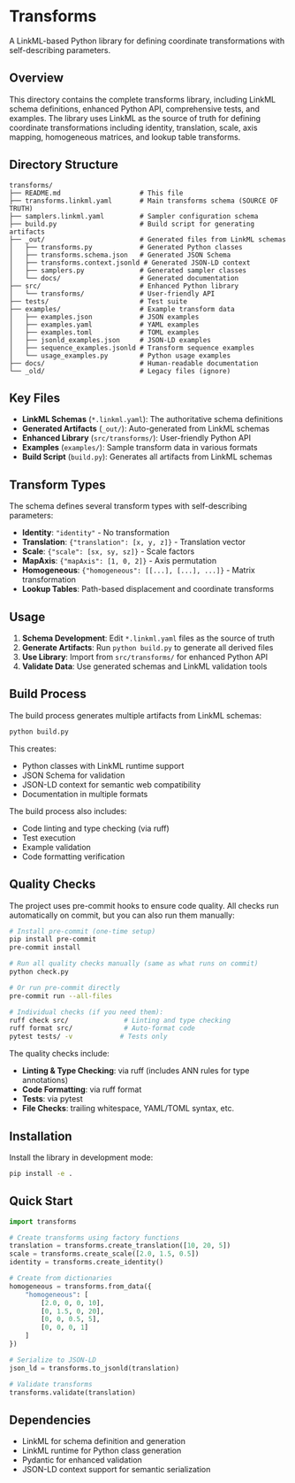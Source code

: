 # Transforms

A LinkML-based Python library for defining coordinate transformations with self-describing parameters.

## Overview

This directory contains the complete transforms library, including LinkML schema definitions, enhanced Python API, comprehensive tests, and examples. The library uses LinkML as the source of truth for defining coordinate transformations including identity, translation, scale, axis mapping, homogeneous matrices, and lookup table transforms.

## Directory Structure

```
transforms/
├── README.md                    # This file
├── transforms.linkml.yaml       # Main transforms schema (SOURCE OF TRUTH)
├── samplers.linkml.yaml         # Sampler configuration schema
├── build.py                     # Build script for generating artifacts
├── _out/                        # Generated files from LinkML schemas
│   ├── transforms.py            # Generated Python classes
│   ├── transforms.schema.json   # Generated JSON Schema
│   ├── transforms.context.jsonld # Generated JSON-LD context
│   ├── samplers.py              # Generated sampler classes
│   └── docs/                    # Generated documentation
├── src/                         # Enhanced Python library
│   └── transforms/              # User-friendly API
├── tests/                       # Test suite
├── examples/                    # Example transform data
│   ├── examples.json            # JSON examples
│   ├── examples.yaml            # YAML examples
│   ├── examples.toml            # TOML examples
│   ├── jsonld_examples.json     # JSON-LD examples
│   ├── sequence_examples.jsonld # Transform sequence examples
│   └── usage_examples.py        # Python usage examples
├── docs/                        # Human-readable documentation
└── _old/                        # Legacy files (ignore)
```

## Key Files

- **LinkML Schemas** (`*.linkml.yaml`): The authoritative schema definitions
- **Generated Artifacts** (`_out/`): Auto-generated from LinkML schemas
- **Enhanced Library** (`src/transforms/`): User-friendly Python API
- **Examples** (`examples/`): Sample transform data in various formats
- **Build Script** (`build.py`): Generates all artifacts from LinkML schemas

## Transform Types

The schema defines several transform types with self-describing parameters:

- **Identity**: `"identity"` - No transformation
- **Translation**: `{"translation": [x, y, z]}` - Translation vector
- **Scale**: `{"scale": [sx, sy, sz]}` - Scale factors
- **MapAxis**: `{"mapAxis": [1, 0, 2]}` - Axis permutation
- **Homogeneous**: `{"homogeneous": [[...], [...], ...]}` - Matrix transformation
- **Lookup Tables**: Path-based displacement and coordinate transforms

## Usage

1. **Schema Development**: Edit `*.linkml.yaml` files as the source of truth
2. **Generate Artifacts**: Run `python build.py` to generate all derived files
3. **Use Library**: Import from `src/transforms/` for enhanced Python API
4. **Validate Data**: Use generated schemas and LinkML validation tools

## Build Process

The build process generates multiple artifacts from LinkML schemas:

```bash
python build.py
```

This creates:
- Python classes with LinkML runtime support
- JSON Schema for validation
- JSON-LD context for semantic web compatibility
- Documentation in multiple formats

The build process also includes:
- Code linting and type checking (via ruff)
- Test execution
- Example validation
- Code formatting verification

## Quality Checks

The project uses pre-commit hooks to ensure code quality. All checks run automatically on commit, but you can also run them manually:

```bash
# Install pre-commit (one-time setup)
pip install pre-commit
pre-commit install

# Run all quality checks manually (same as what runs on commit)
python check.py

# Or run pre-commit directly
pre-commit run --all-files

# Individual checks (if you need them):
ruff check src/              # Linting and type checking
ruff format src/             # Auto-format code
pytest tests/ -v            # Tests only
```

The quality checks include:
- **Linting & Type Checking**: via ruff (includes ANN rules for type annotations)
- **Code Formatting**: via ruff format
- **Tests**: via pytest
- **File Checks**: trailing whitespace, YAML/TOML syntax, etc.

## Installation

Install the library in development mode:

```bash
pip install -e .
```

## Quick Start

```python
import transforms

# Create transforms using factory functions
translation = transforms.create_translation([10, 20, 5])
scale = transforms.create_scale([2.0, 1.5, 0.5])
identity = transforms.create_identity()

# Create from dictionaries
homogeneous = transforms.from_data({
    "homogeneous": [
        [2.0, 0, 0, 10],
        [0, 1.5, 0, 20],
        [0, 0, 0.5, 5],
        [0, 0, 0, 1]
    ]
})

# Serialize to JSON-LD
json_ld = transforms.to_jsonld(translation)

# Validate transforms
transforms.validate(translation)
```

## Dependencies

- LinkML for schema definition and generation
- LinkML runtime for Python class generation
- Pydantic for enhanced validation
- JSON-LD context support for semantic serialization
